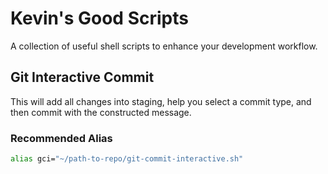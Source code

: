 # Kevin's Good Scripts

A collection of useful shell scripts to enhance your development workflow.

## Git Interactive Commit

This will add all changes into staging, help you select a commit type, and then commit with the constructed message.

### Recommended Alias

```sh
alias gci="~/path-to-repo/git-commit-interactive.sh"
```